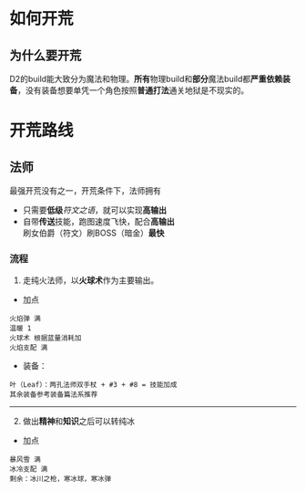 # 如何开荒
## 为什么要开荒  
D2的build能大致分为魔法和物理。**所有**物理build和**部分**魔法build都**严重依赖装备**，没有装备想要单凭一个角色按照**普通打法**通关地狱是不现实的。

# 开荒路线
## 法师
最强开荒没有之一，开荒条件下，法师拥有
- 只需要**低级***符文之语*，就可以实现**高输出**
- 自带**传送**技能，跑图速度飞快，配合**高输出**刷女伯爵（符文）刷BOSS（暗金）**最快**  
### 流程
1. 走纯火法师，以**火球术**作为主要输出。
- 加点
```
火焰弹 满
温暖 1
火球术 根据蓝量消耗加
火焰支配 满
```
- 装备：
```
叶（Leaf）：两孔法师双手杖 + #3 + #8 = 技能加成
其余装备参考装备篇法系推荐
```
---------------
2. 做出**精神**和**知识**之后可以转纯冰
- 加点
```
暴风雪 满
冰冷支配 满
剩余：冰川之枪，寒冰球，寒冰弹
```